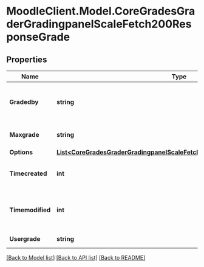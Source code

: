 # MoodleClient.Model.CoreGradesGraderGradingpanelScaleFetch200ResponseGrade

## Properties

Name | Type | Description | Notes
------------ | ------------- | ------------- | -------------
**Gradedby** | **string** | The assumed grader of this grading instance | 
**Maxgrade** | **string** | Max possible grade | 
**Options** | [**List&lt;CoreGradesGraderGradingpanelScaleFetch200ResponseGradeOptionsInner&gt;**](CoreGradesGraderGradingpanelScaleFetch200ResponseGradeOptionsInner.md) |  | 
**Timecreated** | **int** | The time that the grade was created | 
**Timemodified** | **int** | The time that the grade was last updated | 
**Usergrade** | **string** | Current user grade | 

[[Back to Model list]](../README.md#documentation-for-models) [[Back to API list]](../README.md#documentation-for-api-endpoints) [[Back to README]](../README.md)

